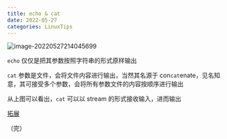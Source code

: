 ```yaml
---
title: echo & cat
date: 2022-05-27
categories: LinuxTips
---
```


![image-20220527214045699](https://aliyun-oss-lpj.oss-cn-qingdao.aliyuncs.com/images/by-picgo/image-20220527214045699.png)

`echo` 仅仅是把其参数按照字符串的形式原样输出

`cat` 参数是文件，会将文件内容进行输出，当然其名源于 con`cat`enate，见名知意，其可接受多个参数，会将所有参数文件的内容按顺序进行输出

从上图可以看出，`cat` 可以以 stream 的形式接收输入，进而输出

[拓展](https://liupj.top/2022/05/03/why-cd-is-builtin/#拓展)

（完）
